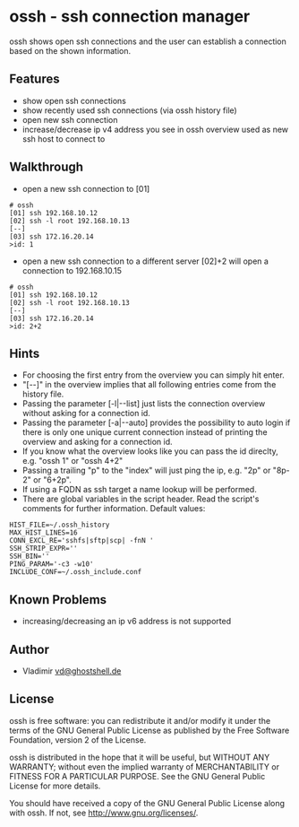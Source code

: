 
ossh - ssh connection manager
=============

ossh shows open ssh connections and the user can establish a connection based on the shown information.

Features
-------

* show open ssh connections
* show recently used ssh connections (via ossh history file)
* open new ssh connection
* increase/decrease ip v4 address you see in ossh overview
  used as new ssh host to connect to

Walkthrough
-------

* open a new ssh connection to [01]
```
# ossh
[01] ssh 192.168.10.12
[02] ssh -l root 192.168.10.13
[--]
[03] ssh 172.16.20.14
>id: 1
```

* open a new ssh connection to a different server [02]+2 will open a connection to 192.168.10.15
```
# ossh
[01] ssh 192.168.10.12
[02] ssh -l root 192.168.10.13
[--]
[03] ssh 172.16.20.14
>id: 2+2
```

Hints
-------

* For choosing the first entry from the overview you can simply hit enter.
* "[--]" in the overview implies that all following entries come from the history file.
* Passing the parameter [-l|--list] just lists the connection overview without asking for a connection id.
* Passing the parameter [-a|--auto] provides the possibility to auto login if there is only
  one unique current connection instead of printing the overview and asking for a connection id.
* If you know what the overview looks like you can pass the id direclty, e.g. "ossh 1" or "ossh 4+2"
* Passing a trailing "p" to the "index" will just ping the ip, e.g. "2p" or "8p-2" or "6+2p".
* If using a FQDN as ssh target a name lookup will be performed.
* There are global variables in the script header. Read the script's comments for further information. Default values:
```
HIST_FILE=~/.ossh_history
MAX_HIST_LINES=16
CONN_EXCL_RE='sshfs|sftp|scp| -fnN '
SSH_STRIP_EXPR=''
SSH_BIN=''
PING_PARAM='-c3 -w10'
INCLUDE_CONF=~/.ossh_include.conf
```

Known Problems
-------

* increasing/decreasing an ip v6 address is not supported

Author
-------

* Vladimir <vd@ghostshell.de>

License
-------

ossh is free software: you can redistribute it and/or modify
it under the terms of the GNU General Public License as published by
the Free Software Foundation, version 2 of the License.

ossh is distributed in the hope that it will be useful,
but WITHOUT ANY WARRANTY; without even the implied warranty of
MERCHANTABILITY or FITNESS FOR A PARTICULAR PURPOSE.  See the
GNU General Public License for more details.

You should have received a copy of the GNU General Public License
along with ossh.  If not, see <http://www.gnu.org/licenses/>.

